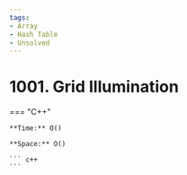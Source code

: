 ```yaml
---
tags:
- Array
- Hash Table
- Unsolved
---
```



# 1001. Grid Illumination

=== "C++"

    **Time:** O()

    **Space:** O()

    ``` c++
    ```